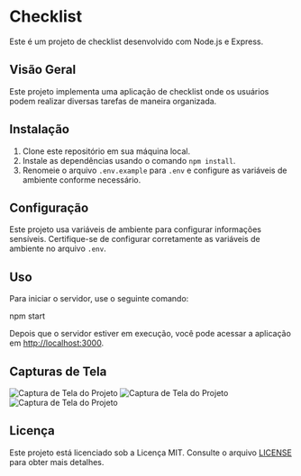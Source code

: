 # Checklist

Este é um projeto de checklist desenvolvido com Node.js e Express.

## Visão Geral

Este projeto implementa uma aplicação de checklist onde os usuários podem realizar diversas tarefas de maneira organizada.

## Instalação

1. Clone este repositório em sua máquina local.
2. Instale as dependências usando o comando `npm install`.
3. Renomeie o arquivo `.env.example` para `.env` e configure as variáveis de ambiente conforme necessário.

## Configuração

Este projeto usa variáveis de ambiente para configurar informações sensíveis. Certifique-se de configurar corretamente as variáveis de ambiente no arquivo `.env`.

## Uso

Para iniciar o servidor, use o seguinte comando:

npm start


Depois que o servidor estiver em execução, você pode acessar a aplicação em [http://localhost:3000](http://localhost:3000).

## Capturas de Tela

![Captura de Tela do Projeto]("capture/a.png")
![Captura de Tela do Projeto]("capture/b.png")
![Captura de Tela do Projeto]("capture/c.png")

## Licença

Este projeto está licenciado sob a Licença MIT. Consulte o arquivo [LICENSE](LICENSE) para obter mais detalhes.